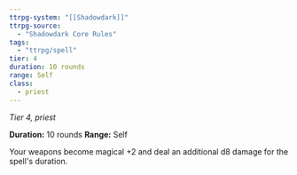 ```yaml
---
ttrpg-system: "[[Shadowdark]]"
ttrpg-source: 
  - "Shadowdark Core Rules"
tags:
  - "ttrpg/spell"
tier: 4
duration: 10 rounds
range: Self
class:
  - priest
---
```

*Tier 4, priest*

**Duration:** 10 rounds
**Range:** Self

Your weapons become magical +2 and deal an additional d8 damage for the spell's duration.
